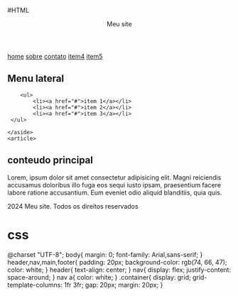 #HTML<!DOCTYPE html>
<html lang="en">
<head>
    <link rel="stylesheet" href="style.css">
    <meta charset="UTF-8">
    <meta name="viewport" content="width=device-width, initial-scale=1.0">
    <title>Document</title>
</head>
<body><header>
    Meu site
</header>
<nav>
    <a href="#">home</a>
    <a href="#">sobre</a>
    <a href="#">contato</a>
    <a href="#">item4</a>
    <a href="#">item5</a>
</nav>
<div class="container">
    <aside>
        <h2>Menu lateral</h2>

        <ul>
            <li><a href="#">item 1</a></li>
            <li><a href="#">item 2</a></li>
            <li><a href="#">item 3</a></li>
     </ul>
    
    </aside>
    <article>
<h2>conteudo principal</h2>
<p>Lorem, ipsum dolor sit amet consectetur adipisicing elit. Magni reiciendis accusamus doloribus illo fuga eos sequi iusto ipsam, praesentium facere labore ratione accusantium. Eum eveniet odio aliquid blanditiis, quia quis.</p>
</article>
</div>
    <footer><p>2024 Meu site. Todos os direitos reservados</p></footer>

</body>
</html>







# css
@charset "UTF-8";
body{
    margin: 0;
    font-family: Arial,sans-serif;
}
header,nav,main,footer{
    padding: 20px;
    background-color: rgb(74, 66, 47);
    color: white;
}
header{
    text-align: center;
}
nav{
    display: flex;
    justify-content: space-around;
}
nav a{
    color: white;
}
.container{
    display: grid;
    grid-template-columns: 1fr 3fr;
    gap: 20px;
    margin: 20px;
}
